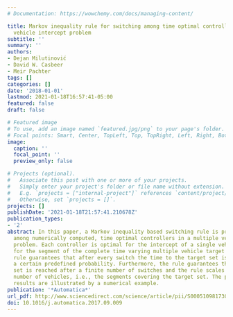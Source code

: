 ```yaml
---
# Documentation: https://wowchemy.com/docs/managing-content/

title: Markov inequality rule for switching among time optimal controllers in a multiple
  vehicle intercept problem
subtitle: ''
summary: ''
authors:
- Dejan Milutinović
- David W. Casbeer
- Meir Pachter
tags: []
categories: []
date: '2018-01-01'
lastmod: 2021-01-18T16:57:41-05:00
featured: false
draft: false

# Featured image
# To use, add an image named `featured.jpg/png` to your page's folder.
# Focal points: Smart, Center, TopLeft, Top, TopRight, Left, Right, BottomLeft, Bottom, BottomRight.
image:
  caption: ''
  focal_point: ''
  preview_only: false

# Projects (optional).
#   Associate this post with one or more of your projects.
#   Simply enter your project's folder or file name without extension.
#   E.g. `projects = ["internal-project"]` references `content/project/deep-learning/index.md`.
#   Otherwise, set `projects = []`.
projects: []
publishDate: '2021-01-18T21:57:41.210678Z'
publication_types:
- '2'
abstract: In this paper, a Markov inequality based switching rule is proposed to switch
  among numerically computed, time optimal controllers in a multiple vehicle intercept
  problem. Each controller is optimal for the intercept of a single vehicle, i.e.,
  for the segment of the complete time varying multiple vehicle target set. The switching
  rule guarantees that after every switch the time to the target set is shorter with
  a certain predefined probability. Furthermore, the rule guarantees that the target
  set is reached after a finite number of switches and the rule scales well with the
  number of vehicles, i.e., the segments covering the target set. The problem and
  results are illustrated by a numerical example.
publication: '*Automatica*'
url_pdf: http://www.sciencedirect.com/science/article/pii/S000510981730479X
doi: 10.1016/j.automatica.2017.09.009
---
```


